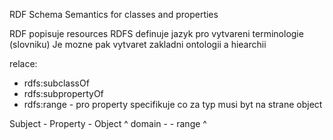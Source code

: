 RDF Schema
Semantics for classes and properties

RDF popisuje resources
RDFS definuje jazyk pro vytvareni terminologie (slovniku)
Je mozne pak vytvaret zakladni ontologii a hiearchii

relace:
- rdfs:subclassOf
- rdfs:subpropertyOf
- rdfs:range - pro property specifikuje co za typ musi byt na strane object

Subject - Property - Object
^ domain -             - range ^